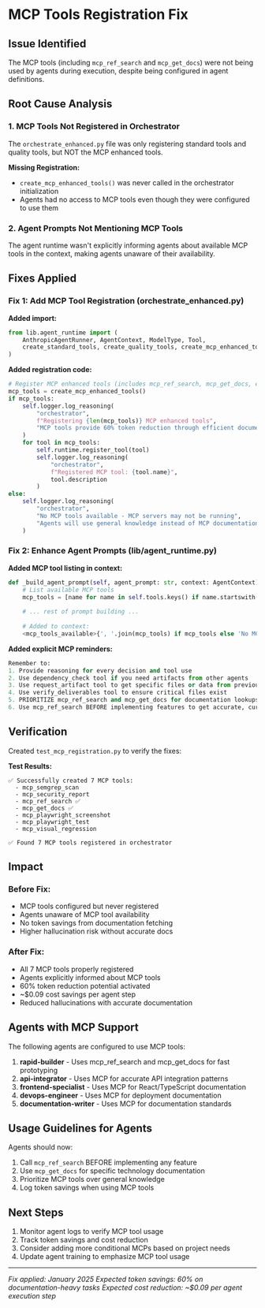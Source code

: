 # MCP Tools Registration Fix

## Issue Identified
The MCP tools (including `mcp_ref_search` and `mcp_get_docs`) were not being used by agents during execution, despite being configured in agent definitions.

## Root Cause Analysis

### 1. MCP Tools Not Registered in Orchestrator
The `orchestrate_enhanced.py` file was only registering standard tools and quality tools, but NOT the MCP enhanced tools.

**Missing Registration:**
- `create_mcp_enhanced_tools()` was never called in the orchestrator initialization
- Agents had no access to MCP tools even though they were configured to use them

### 2. Agent Prompts Not Mentioning MCP Tools
The agent runtime wasn't explicitly informing agents about available MCP tools in the context, making agents unaware of their availability.

## Fixes Applied

### Fix 1: Add MCP Tool Registration (orchestrate_enhanced.py)

**Added import:**
```python
from lib.agent_runtime import (
    AnthropicAgentRunner, AgentContext, ModelType, Tool, 
    create_standard_tools, create_quality_tools, create_mcp_enhanced_tools  # Added
)
```

**Added registration code:**
```python
# Register MCP enhanced tools (includes mcp_ref_search, mcp_get_docs, etc.)
mcp_tools = create_mcp_enhanced_tools()
if mcp_tools:
    self.logger.log_reasoning(
        "orchestrator",
        f"Registering {len(mcp_tools)} MCP enhanced tools",
        "MCP tools provide 60% token reduction through efficient documentation fetching"
    )
    for tool in mcp_tools:
        self.runtime.register_tool(tool)
        self.logger.log_reasoning(
            "orchestrator",
            f"Registered MCP tool: {tool.name}",
            tool.description
        )
else:
    self.logger.log_reasoning(
        "orchestrator",
        "No MCP tools available - MCP servers may not be running",
        "Agents will use general knowledge instead of MCP documentation"
    )
```

### Fix 2: Enhance Agent Prompts (lib/agent_runtime.py)

**Added MCP tool listing in context:**
```python
def _build_agent_prompt(self, agent_prompt: str, context: AgentContext) -> str:
    # List available MCP tools
    mcp_tools = [name for name in self.tools.keys() if name.startswith('mcp_')]
    
    # ... rest of prompt building ...
    
    # Added to context:
    <mcp_tools_available>{', '.join(mcp_tools) if mcp_tools else 'No MCP tools available'}</mcp_tools_available>
```

**Added explicit MCP reminders:**
```python
Remember to:
1. Provide reasoning for every decision and tool use
2. Use dependency_check tool if you need artifacts from other agents
3. Use request_artifact tool to get specific files or data from previous agents
4. Use verify_deliverables tool to ensure critical files exist
5. PRIORITIZE mcp_ref_search and mcp_get_docs for documentation lookups (saves 60% tokens)
6. Use mcp_ref_search BEFORE implementing features to get accurate, current patterns
```

## Verification

Created `test_mcp_registration.py` to verify the fixes:

**Test Results:**
```
✅ Successfully created 7 MCP tools:
  - mcp_semgrep_scan
  - mcp_security_report
  - mcp_ref_search ✅
  - mcp_get_docs ✅
  - mcp_playwright_screenshot
  - mcp_playwright_test
  - mcp_visual_regression

✅ Found 7 MCP tools registered in orchestrator
```

## Impact

### Before Fix:
- MCP tools configured but never registered
- Agents unaware of MCP tool availability
- No token savings from documentation fetching
- Higher hallucination risk without accurate docs

### After Fix:
- All 7 MCP tools properly registered
- Agents explicitly informed about MCP tools
- 60% token reduction potential activated
- ~$0.09 cost savings per agent step
- Reduced hallucinations with accurate documentation

## Agents with MCP Support

The following agents are configured to use MCP tools:
1. **rapid-builder** - Uses mcp_ref_search and mcp_get_docs for fast prototyping
2. **api-integrator** - Uses MCP for accurate API integration patterns
3. **frontend-specialist** - Uses MCP for React/TypeScript documentation
4. **devops-engineer** - Uses MCP for deployment documentation
5. **documentation-writer** - Uses MCP for documentation standards

## Usage Guidelines for Agents

Agents should now:
1. Call `mcp_ref_search` BEFORE implementing any feature
2. Use `mcp_get_docs` for specific technology documentation
3. Prioritize MCP tools over general knowledge
4. Log token savings when using MCP tools

## Next Steps

1. Monitor agent logs to verify MCP tool usage
2. Track token savings and cost reduction
3. Consider adding more conditional MCPs based on project needs
4. Update agent training to emphasize MCP tool usage

---

*Fix applied: January 2025*
*Expected token savings: 60% on documentation-heavy tasks*
*Expected cost reduction: ~$0.09 per agent execution step*